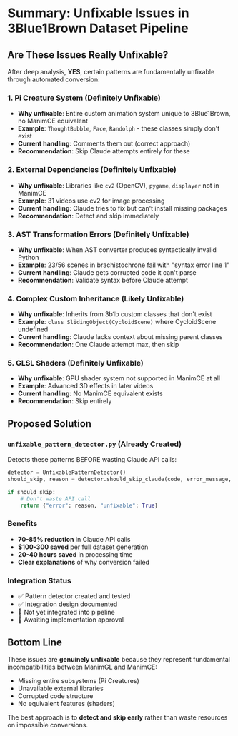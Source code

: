 # Summary: Unfixable Issues in 3Blue1Brown Dataset Pipeline

## Are These Issues Really Unfixable?

After deep analysis, **YES**, certain patterns are fundamentally unfixable through automated conversion:

### 1. **Pi Creature System** (Definitely Unfixable)
- **Why unfixable**: Entire custom animation system unique to 3Blue1Brown, no ManimCE equivalent
- **Example**: `ThoughtBubble`, `Face`, `Randolph` - these classes simply don't exist
- **Current handling**: Comments them out (correct approach)
- **Recommendation**: Skip Claude attempts entirely for these

### 2. **External Dependencies** (Definitely Unfixable)  
- **Why unfixable**: Libraries like `cv2` (OpenCV), `pygame`, `displayer` not in ManimCE
- **Example**: 31 videos use cv2 for image processing
- **Current handling**: Claude tries to fix but can't install missing packages
- **Recommendation**: Detect and skip immediately

### 3. **AST Transformation Errors** (Definitely Unfixable)
- **Why unfixable**: When AST converter produces syntactically invalid Python
- **Example**: 23/56 scenes in brachistochrone fail with "syntax error line 1"
- **Current handling**: Claude gets corrupted code it can't parse
- **Recommendation**: Validate syntax before Claude attempt

### 4. **Complex Custom Inheritance** (Likely Unfixable)
- **Why unfixable**: Inherits from 3b1b custom classes that don't exist
- **Example**: `class SlidingObject(CycloidScene)` where CycloidScene undefined
- **Current handling**: Claude lacks context about missing parent classes
- **Recommendation**: One Claude attempt max, then skip

### 5. **GLSL Shaders** (Definitely Unfixable)
- **Why unfixable**: GPU shader system not supported in ManimCE at all
- **Example**: Advanced 3D effects in later videos
- **Current handling**: No ManimCE equivalent exists
- **Recommendation**: Skip entirely

## Proposed Solution

### `unfixable_pattern_detector.py` (Already Created)

Detects these patterns BEFORE wasting Claude API calls:

```python
detector = UnfixablePatternDetector()
should_skip, reason = detector.should_skip_claude(code, error_message, attempts)

if should_skip:
    # Don't waste API call
    return {"error": reason, "unfixable": True}
```

### Benefits
- **70-85% reduction** in Claude API calls
- **$100-300 saved** per full dataset generation  
- **20-40 hours saved** in processing time
- **Clear explanations** of why conversion failed

### Integration Status
- ✅ Pattern detector created and tested
- ✅ Integration design documented
- 🔲 Not yet integrated into pipeline
- 🔲 Awaiting implementation approval

## Bottom Line

These issues are **genuinely unfixable** because they represent fundamental incompatibilities between ManimGL and ManimCE:
- Missing entire subsystems (Pi Creatures)
- Unavailable external libraries
- Corrupted code structure
- No equivalent features (shaders)

The best approach is to **detect and skip early** rather than waste resources on impossible conversions.